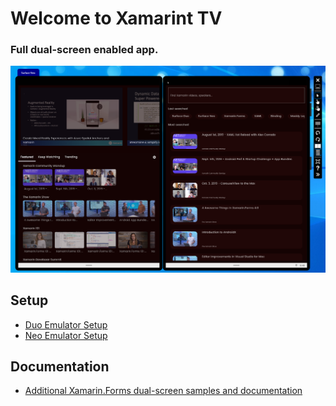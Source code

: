 # Welcome to Xamarint TV

### Full dual-screen enabled app.

![xamarin TV demo on a surface neo device](images/xamarintv-neo.png)

## Setup

- [Duo Emulator Setup](https://docs.microsoft.com/en-us/dual-screen/android/use-emulator)
- [Neo Emulator Setup](https://docs.microsoft.com/en-us/dual-screen/windows/use-emulator)

## Documentation

- [Additional Xamarin.Forms dual-screen samples and documentation](https://docs.microsoft.com/xamarin/xamarin-forms/app-fundamentals/dual-screen/)
